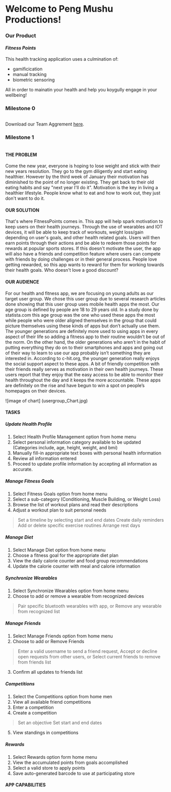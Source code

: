 # **Welcome to Peng Mushu Productions!**



### **Our Product** 
#### *Fitness Points*
This health tracking application uses a culmination of:
- gamificication
- manual tracking
- biometric sensoring

All in order to mainatin your health and help you koygully engage in your wellbeing!


### **Milestone 0**
```markdown
```
Download our Team Aggrement [here](http://drive.google.com/file/d/1nko715Uob7-XzCvR66tYGkR9t6KuA3ZM/view?usp=sharing).

### **Milestone 1**
```markdown
```
#### **THE PROBLEM**
Come the new year, everyone is hoping to lose weight and stick with their new years resolution. They go to the gym diligently and start eating healthier. However by the third week of January their motivation has diminished to the point of no longer existing. They get back to their old eating habits and say "next year I'll do it". Motivation is the key in living a healthier lifestyle. People know what to eat and how to work out, they just don't want to do it. 

#### **OUR SOLUTION**
That's where FitnessPoints comes in. This app will help spark motivation to keep users on their health journeys. Through the use of wearables and IOT devices, it will be able to keep track of workouts, weight loss/gain depending on user's goals, and other health related goals. Users will then earn points through their actions and be able to redeem those points for rewards at popular sports stores. If this doesn't motivate the user, the app will also have a friends and competition feature where users can compete with friends by doing challenges or in their general process. People love getting rewarded, so this app wants to reward for them for working towards their health goals. Who doesn't love a good discount?

#### **OUR AUDIENCE**
For our health and fitness app, we are focusing on young adults as our target user group. We chose this user group due to several research articles done showing that this user group uses mobile health apps the most. Our age group is defined by people are 18 to 29 years old. In a study done by statista.com this age group was the one who used these apps the most while people who were older aligned themselves in the group that could picture themselves using these kinds of apps but don’t actually use them. The younger generations are definitely more used to using apps in every aspect of their life so adding a fitness app to their routine wouldn’t be out of the norm. On the other hand, the older generations who aren’t in the habit of putting everything they do on to their smartphones and apps and going out of their way to learn to use our app probably isn’t something they are interested in. According to c-hit.org, the younger generation really enjoys the social support aspect to these apps. A bit of friendly competition with their friends really serves as motivation in their own health journeys. These users report that they enjoy that the easy access to be able to monitor their health throughout the day and it keeps the more accountable. These apps are definitely on the rise and have begun to win a spot on people’s homepages on their devices. 

![image of chart] (usergroup_Chart.jpg)
#### **TASKS**
##### **Update Health Profile**
1.  Select Health Profile Management option from home menu
2.  Select personal information category available to be updated (Categories include, age, height, weight, and bmi)
3.	Manually fill-in appropriate text boxes with personal health information
4.	Review all information entered
5.	Proceed to update profile information by accepting all information as accurate.
##### **Manage Fitness Goals**
1.	Select Fitness Goals option from home menu
2.	Select a sub-category (Conditioning, Muscle Building, or Weight Loss)
3.	Browse the list of workout plans and read their descriptions
4.	 Adjust a workout plan to suit personal needs
  >	 Set a timeline by selecting start and end dates
  >	Create daily reminders
  >	Add or delete specific exercise routines
  > Arrange rest days
##### **Manage Diet**
1.	Select Manage Diet option from home menu
2.	Choose a fitness goal for the appropriate diet plan
3.	View the daily calorie counter and food group recommendations
4.	Update the calorie counter with meal and calorie information
##### **Synchronize Wearables**
1.	Select Synchronize Wearables option from home menu
2.	Choose to add or remove a wearable from recognized devices
  >	Pair specific bluetooth wearables with app, or
  >	Remove any wearable from recognized list
##### **Manage Friends**
1.	Select Manage Friends option from home menu
2.	Choose to add or Remove Friends
  >	Enter a valid username to send a friend request,
  >	Accept or decline open requests from other users, or
  >	Select current friends to remove from friends list
3.  Confirm all updates to friends list
##### **Competitions**
1.	Select the Competitions option from home men
2.	View all available friend competitions
3.	Enter a competition
4.	 Create a competition
  >	Set an objective 
  >	Set start and end dates
5.	View standings in competitions
##### **Rewards**
1.	Select Rewards option form home menu
2.	View the accumulated points from goals accomplished
3.	Select a valid store to apply points
4.	Save auto-generated barcode to use at participating store

#### **APP CAPABILITIES**




 


